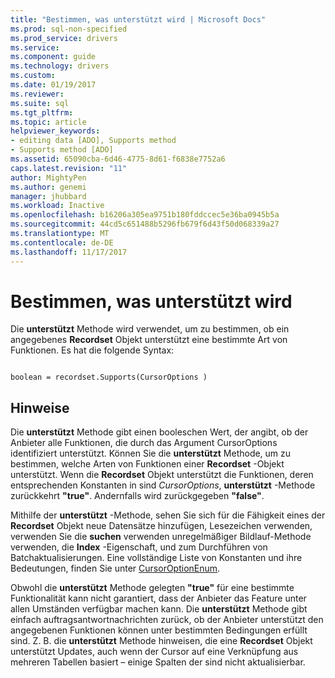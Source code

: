 ```yaml
---
title: "Bestimmen, was unterstützt wird | Microsoft Docs"
ms.prod: sql-non-specified
ms.prod_service: drivers
ms.service: 
ms.component: guide
ms.technology: drivers
ms.custom: 
ms.date: 01/19/2017
ms.reviewer: 
ms.suite: sql
ms.tgt_pltfrm: 
ms.topic: article
helpviewer_keywords:
- editing data [ADO], Supports method
- Supports method [ADO]
ms.assetid: 65090cba-6d46-4775-8d61-f6838e7752a6
caps.latest.revision: "11"
author: MightyPen
ms.author: genemi
manager: jhubbard
ms.workload: Inactive
ms.openlocfilehash: b16206a305ea9751b180fddccec5e36ba0945b5a
ms.sourcegitcommit: 44cd5c651488b5296fb679f6d43f50d068339a27
ms.translationtype: MT
ms.contentlocale: de-DE
ms.lasthandoff: 11/17/2017
---
```

# <a name="determining-what-is-supported"></a>Bestimmen, was unterstützt wird
Die **unterstützt** Methode wird verwendet, um zu bestimmen, ob ein angegebenes **Recordset** Objekt unterstützt eine bestimmte Art von Funktionen. Es hat die folgende Syntax:  
  
```  
  
boolean = recordset.Supports(CursorOptions )  
```  
  
## <a name="remarks"></a>Hinweise  
 Die **unterstützt** Methode gibt einen booleschen Wert, der angibt, ob der Anbieter alle Funktionen, die durch das Argument CursorOptions identifiziert unterstützt. Können Sie die **unterstützt** Methode, um zu bestimmen, welche Arten von Funktionen einer **Recordset** -Objekt unterstützt. Wenn die **Recordset** Objekt unterstützt die Funktionen, deren entsprechenden Konstanten in sind *CursorOptions*, **unterstützt** -Methode zurückkehrt **"true"**. Andernfalls wird zurückgegeben **"false"**.  
  
 Mithilfe der **unterstützt** -Methode, sehen Sie sich für die Fähigkeit eines der **Recordset** Objekt neue Datensätze hinzufügen, Lesezeichen verwenden, verwenden Sie die **suchen** verwenden unregelmäßiger Bildlauf-Methode verwenden, die  **Index** -Eigenschaft, und zum Durchführen von Batchaktualisierungen. Eine vollständige Liste von Konstanten und ihre Bedeutungen, finden Sie unter [CursorOptionEnum](../../../ado/reference/ado-api/cursoroptionenum.md).  
  
 Obwohl die **unterstützt** Methode gelegten **"true"** für eine bestimmte Funktionalität kann nicht garantiert, dass der Anbieter das Feature unter allen Umständen verfügbar machen kann. Die **unterstützt** Methode gibt einfach auftragsantwortnachrichten zurück, ob der Anbieter unterstützt den angegebenen Funktionen können unter bestimmten Bedingungen erfüllt sind. Z. B. die **unterstützt** Methode hinweisen, die eine **Recordset** Objekt unterstützt Updates, auch wenn der Cursor auf eine Verknüpfung aus mehreren Tabellen basiert – einige Spalten der sind nicht aktualisierbar.
